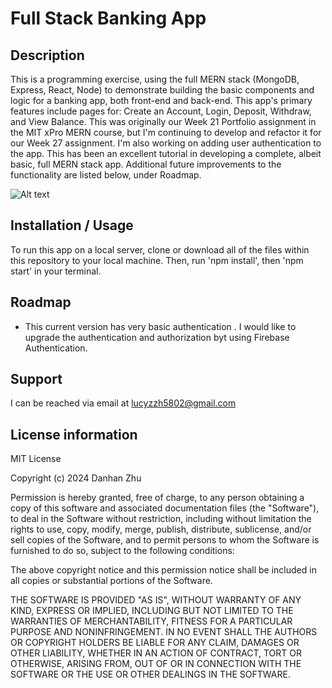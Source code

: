 # Full Stack Banking App

## Description
This is a programming exercise, using the full MERN stack (MongoDB, Express, React, Node) to demonstrate building the basic components and logic for a banking app, both front-end and back-end. This app's primary features include pages for: Create an Account, Login, Deposit, Withdraw, and View Balance. This was originally our Week 21 Portfolio assignment in the MIT xPro MERN course, but I'm continuing to develop and refactor it for our Week 27 assignment. I'm also working on adding user authentication to the app. This has been an excellent tutorial in developing a complete, albeit basic, full MERN stack app. Additional future improvements to the functionality are listed below, under Roadmap.

![Alt text](home-page-screenshot.jpg?raw=true "screenshot")

## Installation / Usage
To run this app on a local server, clone or download all of the files within this repository to your local machine. Then, run 'npm install', then 'npm start' in your terminal. 

## Roadmap
- This current version has very basic authentication . I would like to upgrade the authentication and authorization byt using Firebase Authentication.

## Support
I can be reached via email at lucyzzh5802@gmail.com

## License information
MIT License

Copyright (c) 2024 Danhan Zhu

Permission is hereby granted, free of charge, to any person obtaining a copy
of this software and associated documentation files (the "Software"), to deal
in the Software without restriction, including without limitation the rights
to use, copy, modify, merge, publish, distribute, sublicense, and/or sell
copies of the Software, and to permit persons to whom the Software is
furnished to do so, subject to the following conditions:

The above copyright notice and this permission notice shall be included in all
copies or substantial portions of the Software.

THE SOFTWARE IS PROVIDED "AS IS", WITHOUT WARRANTY OF ANY KIND, EXPRESS OR
IMPLIED, INCLUDING BUT NOT LIMITED TO THE WARRANTIES OF MERCHANTABILITY,
FITNESS FOR A PARTICULAR PURPOSE AND NONINFRINGEMENT. IN NO EVENT SHALL THE
AUTHORS OR COPYRIGHT HOLDERS BE LIABLE FOR ANY CLAIM, DAMAGES OR OTHER
LIABILITY, WHETHER IN AN ACTION OF CONTRACT, TORT OR OTHERWISE, ARISING FROM,
OUT OF OR IN CONNECTION WITH THE SOFTWARE OR THE USE OR OTHER DEALINGS IN THE
SOFTWARE.
